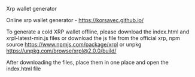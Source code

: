 Xrp wallet generator

Online xrp wallet generator - https://korsavec.github.io/


To generate a cold XRP wallet offline, please download the index.html and xrpl-latest-min.js files or download the js file from the official xrp, npm source https://www.npmjs.com/package/xrpl or unpkg https://unpkg.com/browse/xrpl@2.0.0/build/


After downloading the files, place them in one place and open the index.html file
